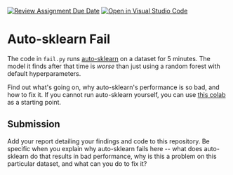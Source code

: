 [![Review Assignment Due Date](https://classroom.github.com/assets/deadline-readme-button-24ddc0f5d75046c5622901739e7c5dd533143b0c8e959d652212380cedb1ea36.svg)](https://classroom.github.com/a/ARi37hLH)
[![Open in Visual Studio Code](https://classroom.github.com/assets/open-in-vscode-718a45dd9cf7e7f842a935f5ebbe5719a5e09af4491e668f4dbf3b35d5cca122.svg)](https://classroom.github.com/online_ide?assignment_repo_id=14463952&assignment_repo_type=AssignmentRepo)
# Auto-sklearn Fail

The code in `fail.py` runs
[auto-sklearn](https://automl.github.io/auto-sklearn/master/) on a dataset for 5
minutes. The model it finds after that time is *worse* than just using a random
forest with default hyperparameters.

Find out what's going on, why auto-sklearn's performance is so bad, and how to
fix it. If you cannot run auto-sklearn yourself, you can use [this
colab](https://colab.research.google.com/drive/1goMxbe5P9TA9V6qzpA-RB01TmPiZB8AC?usp=sharing)
as a starting point.

## Submission

Add your report detailing your findings and code to this repository. Be specific
when you explain why auto-sklearn fails here -- what does auto-sklearn do that
results in bad performance, why is this a problem on this particular dataset,
and what can you do to fix it?
